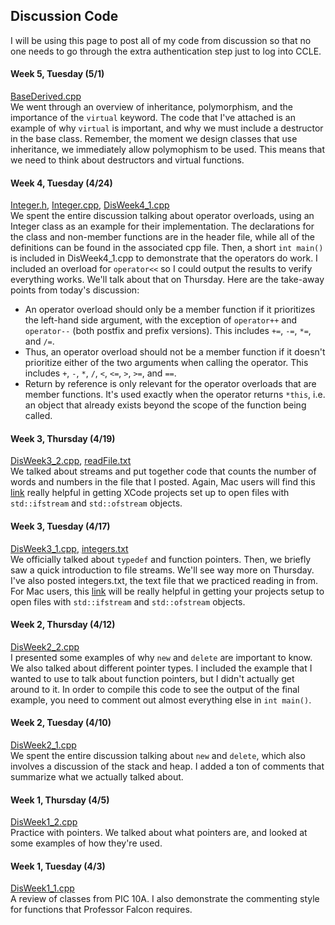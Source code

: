 ## Discussion Code

I will be using this page to post all of my code from discussion so that no one needs to go through the extra authentication step just to log into CCLE.

#### Week 5, Tuesday (5/1)
<a href="Code/BaseDerived.cpp" download>BaseDerived.cpp</a><br>
We went through an overview of inheritance, polymorphism, and the importance of the `virtual` keyword. The code that I've attached is an example of why `virtual` is important, and why we must include a destructor in the base class. Remember, the moment we design classes that use inheritance, we immediately allow polymophism to be used. This means that we need to think about destructors and virtual functions.

#### Week 4, Tuesday (4/24)
<a href="Code/Integer.h" download>Integer.h</a>, <a href="Code/Integer.cpp" download>Integer.cpp</a>, <a href="Code/DisWeek4_1.cpp" download>DisWeek4_1.cpp</a><br>
We spent the entire discussion talking about operator overloads, using an Integer class as an example for their implementation. The declarations for the class and non-member functions are in the header file, while all of the definitions can be found in the associated cpp file. Then, a short `int main()` is included in DisWeek4_1.cpp to demonstrate that the operators do work. I included an overload for `operator<<` so I could output the results to verify everything works. We'll talk about that on Thursday. Here are the take-away points from today's discussion:
* An operator overload should only be a member function if it prioritizes the left-hand side argument, with the exception of `operator++` and `operator--` (both postfix and prefix versions). This includes `+=`, `-=`, `*=`, and `/=`.
* Thus, an operator overload should not be a member function if it doesn't prioritize either of the two arguments when calling the operator. This includes `+`, `-`, `*`, `/`, `<`, `<=`, `>`, `>=`, and `==`.
* Return by reference is only relevant for the operator overloads that are member functions. It's used exactly when the operator returns `*this`, i.e. an object that already exists beyond the scope of the function being called. 

#### Week 3, Thursday (4/19)
<a href="Code/DisWeek3_2.cpp" download>DisWeek3_2.cpp</a>, <a href="Code/readFile.txt" download>readFile.txt</a><br>
We talked about streams and put together code that counts the number of words and numbers in the file that I posted. Again, Mac users will find this [link](https://stackoverflow.com/questions/23438393/new-to-xcode-cant-open-files-in-c) really helpful in getting XCode projects set up to open files with `std::ifstream` and `std::ofstream` objects.

#### Week 3, Tuesday (4/17)
<a href="Code/DisWeek3_1.cpp" download>DisWeek3_1.cpp</a>, <a href="Code/integers.txt" download>integers.txt</a><br>
We officially talked about `typedef` and function pointers. Then, we briefly saw a quick introduction to file streams. We'll see way more on Thursday. I've also posted integers.txt, the text file that we practiced reading in from. For Mac users, this [link](https://stackoverflow.com/questions/23438393/new-to-xcode-cant-open-files-in-c) will be really helpful in getting your projects setup to open files with `std::ifstream` and `std::ofstream` objects. 

#### Week 2, Thursday (4/12)
<a href="Code/DisWeek2_2.cpp" download>DisWeek2_2.cpp</a><br>
I presented some examples of why `new` and `delete` are important to know. We also talked about different pointer types. I included the example that I wanted to use to talk about function pointers, but I didn't actually get around to it. In order to compile this code to see the output of the final example, you need to comment out almost everything else in `int main()`.

#### Week 2, Tuesday (4/10)
<a href="Code/DisWeek2_1.cpp" download>DisWeek2_1.cpp</a><br>
We spent the entire discussion talking about `new` and `delete`, which also involves a discussion of the stack and heap. I added a ton of comments that summarize what we actually talked about. 

#### Week 1, Thursday (4/5)
<a href="Code/DisWeek1_2.cpp" download>DisWeek1_2.cpp</a><br>
Practice with pointers. We talked about what pointers are, and looked at some examples of how they're used. 

#### Week 1, Tuesday (4/3)
<a href="Code/DisWeek1_1.cpp" download>DisWeek1_1.cpp</a><br>
A review of classes from PIC 10A. I also demonstrate the commenting style for functions that Professor Falcon requires. 

